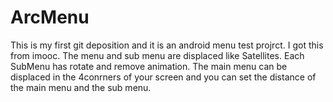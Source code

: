 # ArcMenu
This is my first git deposition and it is an android menu test projrct.
I got this from imooc.
The menu and sub menu are displaced like Satellites. 
Each SubMenu has rotate and remove animation.
The main menu can be displaced in the 4conrners of your screen and you can set the distance of the main menu and the sub menu.


